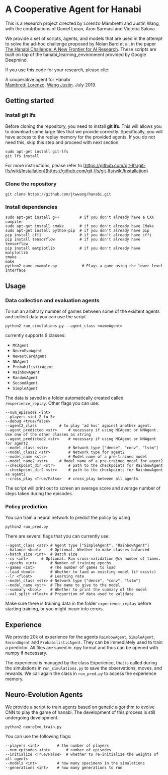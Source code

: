 # A Cooperative Agent for Hanabi

This is a research project directed by Lorenzo Mambretti and Justin Wang, with the contributions of Daniel Loran, Aron Sarmasi and Victoria Salova.

We provide a set of scripts, agents, and models that are used in the attempt to solve the ad-hoc challenge proposed by Nolan Bard et al. in the paper [The Hanabi Challenge: A New Frontier for AI Research](
https://arxiv.org/abs/1902.00506). These scripts are built on top of the hanabi\_learning\_environment provided by Google Deepmind.

If you use this code for your research, please cite:

A cooperative agent for Hanabi <br>
[Mambretti Lorenzo](https://github.com/LorenzoM1997), [Wang Justin](https://github.com/jtwwang). July 2019.

## Getting started
### Install git lfs
Before cloning the repository, you need to install **git lfs**. This will allows you to download some large files that we provide correctly. Specifically, you will have access to the replay memory for the provided agents. If you do not need this, skip this step and proceed with next section

```
sudo apt-get install git-lfs
git lfs install
```
For more instructions, please refer to [https://github.com/git-lfs/git-lfs/wiki/Installation](https://github.com/git-lfs/git-lfs/wiki/Installation)
### Clone the repository
```
git clone https://github.com/jtwwang/hanabi.git
```
### Install dependencies
```
sudo apt-get install g++         # if you don't already have a CXX compiler
sudo apt-get install cmake       # if you don't already have CMake
sudo apt-get install python-pip  # if you don't already have pip
pip install cffi                 # if you don't already have cffi
pip install tensorflow           # if you don't already have tensorflow
pip install matplotlib           # if you don't already have matplotlib
cmake .
make
python2 game_example.py           # Plays a game using the lower level interface
```

## Usage

### Data collection and evaluation agents
To run an arbitrary number of games between some of the existent agents and collect data you can use the script
```
python2 run_simulations.py --agent_class <nameAgent>
```
currently supports 9 classes:
- `MCAgent`
- `NeuroEvoAgent`
- `NewestCardAgent`
- `NNAgent`
- `ProbabilisticAgent`
- `RainbowAgent`
- `RandomAgent`
- `SecondAgent`
- `SimpleAgent`

The data is saved in a folder automatically created called `/experience_replay`. Other flags you can use:
```
--num_episodes <int>
--players <int 2 to 5>
--debug <true/false>
--agent2_class		    # to play 'ad hoc' against another agent. 
--agent_predicted <str>     # necessary if using MCAgent or NNAgent. Use one of the other classes as string
--agent_predicted2 <str>    # necessary if using MCAgent or NNAgent for agent2
--model_class <str>         # Network type ["dense", "conv", "lstm"]
--model_class2 <str>	    # Network type for agent2
--model_name <str>          # Model name of a pre-trained model
--model_name2 <str>	    # Model name of a pre-trained model for agent2
--checkpoint_dir <str>      # path to the checkpoints for RainbowAgent
--checkpoint_dir2 <str>     # path to the checkpoints for RainbowAgent as agent2
--cross_play <True/False>   # cross_play between all agents
```
The script will print out to screen an average score and average number of steps taken during the episodes.

### Policy prediction
You can train a neural network to predict the policy by using
```
python2 run_pred.py
```
There are several flags that you can currently use:
```
--agent_class <str>	# Agent type ["SimpleAgent", "RainbowAgent"]
--balance <bool>	# Optional. Whether to make classes balanced
--batch_size <int>	# Batch size
--cv <int>		# Optional. Run cross-validation @cv number of times.
--epochs <int>		# Number of training epochs
--games <int>		# The number of games to load
--load <bool>		# Whether to laod an existing model (if exists)
--lr <float>		# Learning rate
--model_class <str>	# Network type ["dense", "conv", "lstm"]
--model_name <str>	# The name to give to the model
--summary <bool>	# Whether to print the summary of the model
--val_split <float>	# Proportion of data used to validate
```

Make sure there is training data in the folder `experience_replay` before starting training, or you might incurr into errors.

## Experience
We provide 20k of experience for the agents `RainbowAgent`, `SimpleAgent`, `SecondAgent` and `ProbabilisticAgent`. They can be immediately used to train a predictor. All files are saved in .npy format and thus can be opened with numpy if necessary.

The experience is managed by the class Experience, that is called during the simulations in `run_simulations.py` to save the observations, moves, and rewards. We call again the class in `run_pred.py` to access the experience memory.

## Neuro-Evolution Agents
We provide a script to train agents based on genetic algorithm to evolve CNN to play the game of hanabi.
The development of this process is still undergoing development.

```
python2 neuroEvo_train.py
```
You can use the following flags:
```
--players <int>		   # the number of players
--num_episodes <int>	   # number of episodes
--initialize <True/False>  # whether to re-initialize the weights of all agents
--models <int>		   # how many specimens in the simulations
--generations <int>	   # how many generations to run
```
